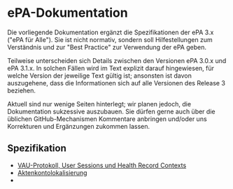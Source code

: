 # ePA-Dokumentation

Die vorliegende Dokumentation ergänzt die Spezifikationen der ePA 3.x ("ePA für Alle"). Sie ist nicht normativ, sondern soll Hilfestellungen zum Verständnis und zur "Best Practice" zur Verwendung der ePA geben.

Teilweise unterscheiden sich Details zwischen den Versionen ePA 3.0.x und ePA 3.1.x. In solchen Fällen wird im Text explizit darauf hingewiesen, für welche Version der jeweilige Text gültig ist; ansonsten ist davon auszugehene, dass die Informationen sich auf alle Versionen des Release 3 beziehen.

Aktuell sind nur wenige Seiten hinterlegt; wir planen jedoch, die Dokumentation sukzessive auszubauen. Sie dürfen gerne auch über die üblichen GitHub-Mechanismen Kommentare anbringen und/oder uns Korrekturen und Ergänzungen zukommen lassen.


## Spezifikation

- [VAU-Protokoll, User Sessions und Health Record Contexts](docs/vau_und_co.adoc)
- [Aktenkontolokalisierung](docs/aktenkontolokalisierung.adoc)
-
